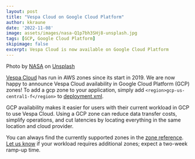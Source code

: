 ```yaml
---
layout: post
title: "Vespa Cloud on Google Cloud Platform"
author: kkraune
date: '2022-11-08'
image: assets/images/nasa-Q1p7bh3SHj8-unsplash.jpg
tags: [GCP, Google Cloud Platform]
skipimage: false
excerpt: Vespa Cloud is now available on Google Cloud Platform
---
```


<p class="image-credit">
Photo by <a href="https://unsplash.com/@nasa?utm_source=unsplash&utm_medium=referral&utm_content=creditCopyText">NASA</a>
on <a href="https://unsplash.com/s/photos/datacenters?utm_source=unsplash&utm_medium=referral&utm_content=creditCopyText">Unsplash</a>
</p>

[Vespa Cloud](https://cloud.vespa.ai/) has run in AWS zones since its start in 2019.
We are now happy to announce Vespa Cloud availability in Google Cloud Platform (GCP) zones!
To add a gcp zone to your application, simply add `<region>gcp-us-central1-f</region>`
to [deployment.xml](https://cloud.vespa.ai/en/reference/deployment).

GCP availability makes it easier for users with their current workload in GCP to use Vespa Cloud.
Using a GCP zone can reduce data transfer costs, simplify operations, and cut latencies
by locating everything in the same location and cloud provider.

You can always find the currently supported zones in the [zone reference](https://cloud.vespa.ai/en/reference/zones).
[Let us know](https://cloud.vespa.ai/support) if your workload requires additional zones;
expect a two-week ramp-up time.
